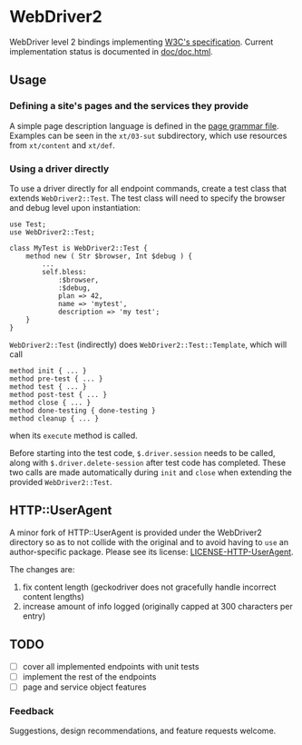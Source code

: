 # WebDriver2

WebDriver level 2 bindings implementing
[W3C's specification](https://www.w3.org/TR/webdriver/).
Current implementation status is documented in
[doc/doc.html](doc/doc.html).

## Usage

### Defining a site's pages and the services they provide

A simple page description language is defined in the
[page grammar file](lib/WebDriver2/SUT/Build/Page.rakumod).
Examples can be seen in the `xt/03-sut` subdirectory, which
use resources from `xt/content` and `xt/def`.



### Using a driver directly

To use a driver directly for all endpoint commands, create a
test class that extends `WebDriver2::Test`.  The test class
will need to specify the browser and debug level upon
instantiation:

```
use Test;
use WebDriver2::Test;

class MyTest is WebDriver2::Test {
	method new ( Str $browser, Int $debug ) {
		...
		self.bless:
			:$browser,
			:$debug,
			plan => 42,
			name => 'mytest',
			description => 'my test';
	}
}
```

`WebDriver2::Test` (indirectly) does
`WebDriver2::Test::Template`, which will call
```
method init { ... }
method pre-test { ... }
method test { ... }
method post-test { ... }
method close { ... }
method done-testing { done-testing }
method cleanup { ... }
```
when its `execute` method is called.

Before starting into the test code, `$.driver.session` needs
to be called, along with `$.driver.delete-session` after
test code has completed.  These two calls are made
automatically during `init` and `close` when extending the
provided `WebDriver2::Test`.



## HTTP::UserAgent

A minor fork of HTTP::UserAgent is provided under the
WebDriver2 directory so as to not collide with the original
and to avoid having to `use` an author-specific package.
Please see its license:
[LICENSE-HTTP-UserAgent](LICENSE-HTTP-UserAgent).

The changes are:
1. fix content length (geckodriver does not gracefully handle
incorrect content lengths)
2. increase amount of info logged (originally capped at 300
characters per entry)

## TODO

- [ ] cover all implemented endpoints with unit tests
- [ ] implement the rest of the endpoints
- [ ] page and service object features

### Feedback

Suggestions, design recommendations, and feature requests
welcome.
